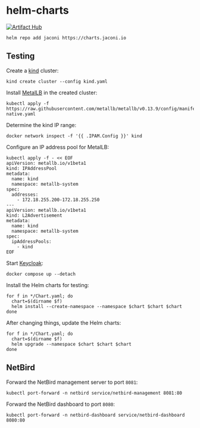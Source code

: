 # helm-charts

[![Artifact Hub](https://img.shields.io/endpoint?url=https://artifacthub.io/badge/repository/jaconi)](https://artifacthub.io/packages/search?repo=jaconi)

```shell
helm repo add jaconi https://charts.jaconi.io
```

## Testing

Create a [kind](https://kind.sigs.k8s.io) cluster:

```shell
kind create cluster --config kind.yaml
```

Install [MetalLB](https://metallb.universe.tf) in the created cluster:

```shell
kubectl apply -f https://raw.githubusercontent.com/metallb/metallb/v0.13.9/config/manifests/metallb-native.yaml
```

Determine the kind IP range:

```shell
docker network inspect -f '{{ .IPAM.Config }}' kind
```

Configure an IP address pool for MetalLB:

```shell
kubectl apply -f - << EOF 
apiVersion: metallb.io/v1beta1
kind: IPAddressPool
metadata:
  name: kind
  namespace: metallb-system
spec:
  addresses:
    - 172.18.255.200-172.18.255.250
---
apiVersion: metallb.io/v1beta1
kind: L2Advertisement
metadata:
  name: kind
  namespace: metallb-system
spec:
  ipAddressPools:
    - kind
EOF
```

Start [Keycloak](https://www.keycloak.org):

```shell
docker compose up --detach
```

Install the Helm charts for testing:

```shell
for f in */Chart.yaml; do
  chart=$(dirname $f)
  helm install --create-namespace --namespace $chart $chart $chart
done
```

After changing things, update the Helm charts:

```shell
for f in */Chart.yaml; do
  chart=$(dirname $f)
  helm upgrade --namespace $chart $chart $chart
done
```

## NetBird

Forward the NetBird management server to port `8081`:

```shell
kubectl port-forward -n netbird service/netbird-management 8081:80
```

Forward the NetBird dashboard to port `8080`:

```shell
kubectl port-forward -n netbird-dashboard service/netbird-dashboard 8080:80
```
